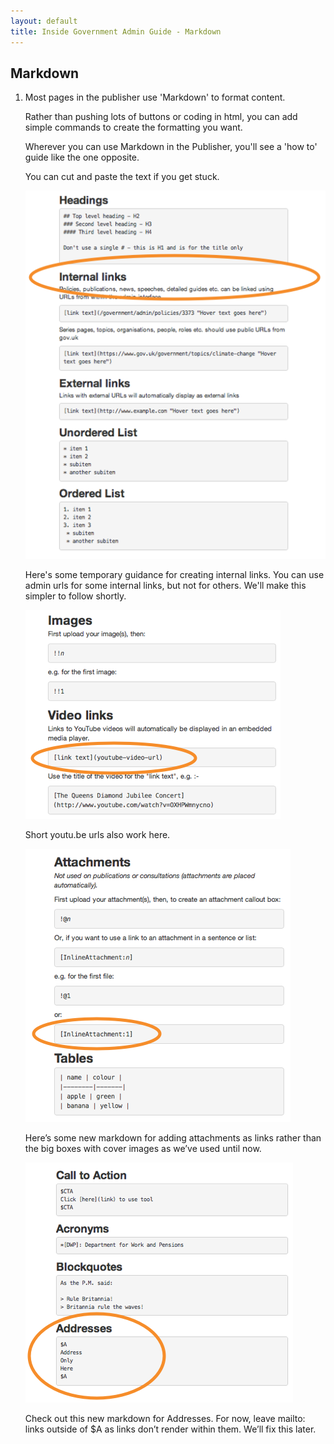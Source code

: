 ```yaml
---
layout: default
title: Inside Government Admin Guide - Markdown
---
```


## Markdown

1. Most pages in the publisher use 'Markdown' to format content.

	Rather than pushing lots of buttons or coding in html, you can add simple commands to create the formatting you want.

	Wherever you can use Markdown in the Publisher, you'll see a 'how to' guide like the one opposite.

	You can cut and paste the text if you get stuck.

   ![Markdown 1](markdown-1.png)
   
   Here's some temporary guidance for creating internal links. You can use admin urls for some internal links, but not for others. We'll make this simpler to follow shortly.
   
   ![Markdown 2](markdown-2.png)
   
   Short youtu.be urls also work here.  
      
   ![Markdown 3](markdown-3.png)
   
   Here’s some new markdown for adding attachments as links rather than the big boxes with cover images as we’ve used until now.
   
   ![Markdown 4](markdown-4.png)
   
   Check out this new markdown for Addresses. For now, leave mailto: links outside of $A as links don’t render within them. We’ll fix this later.